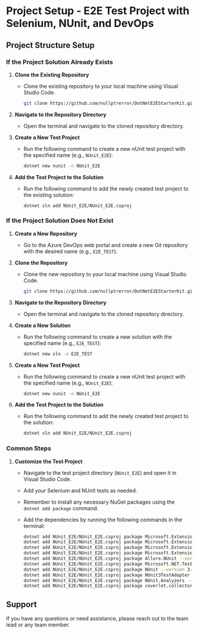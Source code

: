 # Project Setup - E2E Test Project with Selenium, NUnit, and DevOps

## Project Structure Setup

### If the Project Solution Already Exists

1. **Clone the Existing Repository**
   - Clone the existing repository to your local machine using Visual Studio Code.

     ```bash
     git clone https://github.com/nullptrerror/DotNetE2EStarterKit.git C:\LocalRepo\DotNetE2EStarterKit\
     ```

2. **Navigate to the Repository Directory**
   - Open the terminal and navigate to the cloned repository directory.

3. **Create a New Test Project**
   - Run the following command to create a new nUnit test project with the specified name (e.g., `NUnit_E2E`):

     ```bash
     dotnet new nunit -n NUnit_E2E
     ```

4. **Add the Test Project to the Solution**
   - Run the following command to add the newly created test project to the existing solution:

     ```bash
     dotnet sln add NUnit_E2E/NUnit_E2E.csproj
     ```

### If the Project Solution Does Not Exist

1. **Create a New Repository**
   - Go to the Azure DevOps web portal and create a new Git repository with the desired name (e.g., `E2E_TEST`).

2. **Clone the Repository**
   - Clone the new repository to your local machine using Visual Studio Code.

     ```bash
     git clone https://github.com/nullptrerror/DotNetE2EStarterKit.git C:\LocalRepo\DotNetE2EStarterKit\
     ```

3. **Navigate to the Repository Directory**
   - Open the terminal and navigate to the cloned repository directory.

4. **Create a New Solution**
   - Run the following command to create a new solution with the specified name (e.g., `E2E_TEST`):

     ```bash
     dotnet new sln -n E2E_TEST
     ```

5. **Create a New Test Project**
   - Run the following command to create a new nUnit test project with the specified name (e.g., `NUnit_E2E`):

     ```bash
     dotnet new nunit -n NUnit_E2E
     ```

6. **Add the Test Project to the Solution**
   - Run the following command to add the newly created test project to the solution:

     ```bash
     dotnet sln add NUnit_E2E/NUnit_E2E.csproj
     ```

### Common Steps

1. **Customize the Test Project**
   - Navigate to the test project directory (`NUnit_E2E`) and open it in Visual Studio Code.
   - Add your Selenium and NUnit tests as needed.
   - Remember to install any necessary NuGet packages using the `dotnet add package` command.
   - Add the dependencies by running the following commands in the terminal:

     ```bash
     dotnet add NUnit_E2E/NUnit_E2E.csproj package Microsoft.Extensions.Configuration
     dotnet add NUnit_E2E/NUnit_E2E.csproj package Microsoft.Extensions.Configuration.Binder
     dotnet add NUnit_E2E/NUnit_E2E.csproj package Microsoft.Extensions.Configuration.FileExtensions
     dotnet add NUnit_E2E/NUnit_E2E.csproj package Microsoft.Extensions.Configuration.Json
     dotnet add NUnit_E2E/NUnit_E2E.csproj package Allure.NUnit --version 2.10.0-preview.1
     dotnet add NUnit_E2E/NUnit_E2E.csproj package Microsoft.NET.Test.Sdk
     dotnet add NUnit_E2E/NUnit_E2E.csproj package NUnit --version 3.13.3
     dotnet add NUnit_E2E/NUnit_E2E.csproj package NUnit3TestAdapter --version 4.5.0
     dotnet add NUnit_E2E/NUnit_E2E.csproj package NUnit.Analyzers --version 3.6.1
     dotnet add NUnit_E2E/NUnit_E2E.csproj package coverlet.collector --version 6.0.0
     ```

## Support

If you have any questions or need assistance, please reach out to the team lead or any team member.
